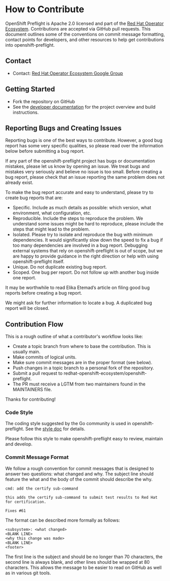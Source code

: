 # How to Contribute

OpenShift Preflight is Apache 2.0 licensed and part of the [Red Hat Operator Ecosystem][operator_ecosystem_org]. Contributions are accepted via GitHub pull requests. This document outlines some of the conventions on commit message formatting, contact points for developers, and other resources to help get contributions into openshift-preflight.

## Contact

- Contact: [Red Hat Operator Ecosystem Google Group][operator_ecosystem_contact]  

## Getting Started

- Fork the repository on GitHub
- See the [developer documentation][developer_docs] for the project overview and build instructions.

## Reporting Bugs and Creating Issues

Reporting bugs is one of the best ways to contribute. However, a good bug report has some very specific qualities, so please read over the information below before submitting a bug report.

If any part of the openshift-preflight project has bugs or documentation mistakes, please let us know by opening an issue. We treat bugs and mistakes very seriously and believe no issue is too small. Before creating a bug report, please check that an issue reporting the same problem does not already exist.

To make the bug report accurate and easy to understand, please try to create bug reports that are:

- Specific. Include as much details as possible: which version, what environment, what configuration, etc.
- Reproducible. Include the steps to reproduce the problem. We understand some issues might be hard to reproduce, please include the steps that might lead to the problem.
- Isolated. Please try to isolate and reproduce the bug with minimum dependencies. It would significantly slow down the speed to fix a bug if too many dependencies are involved in a bug report. Debugging external systems that rely on openshift-preflight is out of scope, but we are happy to provide guidance in the right direction or help with using openshift-preflight itself.
- Unique. Do not duplicate existing bug report.
- Scoped. One bug per report. Do not follow up with another bug inside one report.

It may be worthwhile to read Elika Etemad’s article on filing good bug reports before creating a bug report.

We might ask for further information to locate a bug. A duplicated bug report will be closed.

## Contribution Flow

This is a rough outline of what a contributor's workflow looks like:

- Create a topic branch from where to base the contribution. This is usually main.
- Make commits of logical units.
- Make sure commit messages are in the proper format (see below).
- Push changes in a topic branch to a personal fork of the repository.
- Submit a pull request to redhat-openshift-ecosystem/openshift-preflight.
- The PR must receive a LGTM from two maintainers found in the MAINTAINERS file.

Thanks for contributing!

### Code Style

The coding style suggested by the Go community is used in openshift-preflight. See the [style doc][golang_style_doc] for details.

Please follow this style to make openshift-preflight easy to review, maintain and develop.

### Commit Message Format

We follow a rough convention for commit messages that is designed to answer two
questions: what changed and why. The subject line should feature the what and
the body of the commit should describe the why.

```
cmd: add the certify sub-command

this adds the certify sub-command to submit test results to Red Hat for certification.

Fixes #61
```

The format can be described more formally as follows:

```
<subsystem>: <what changed>
<BLANK LINE>
<why this change was made>
<BLANK LINE>
<footer>
```

The first line is the subject and should be no longer than 70 characters, the second line is always blank, and other lines should be wrapped at 80 characters. This allows the message to be easier to read on GitHub as well as in various git tools.

[operator_ecosystem_contact]: https://groups.google.com/g/red-hat-operator-ecosystem
[operator_ecosystem_org]: https://github.com/redhat-openshift-ecosystem
[developer_docs]: https://github.com/redhat-openshift-ecosystem/openshift-preflight/tree/main/docs/dev
[reporting_issues]: https://sdk.operatorframework.io/docs/contribution-guidelines/reporting-issues/
[golang_style_doc]: https://github.com/golang/go/wiki/CodeReviewComments
